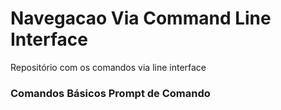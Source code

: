 # Navegacao Via Command Line Interface
Repositório com os comandos via line interface
### Comandos Básicos Prompt de Comando
